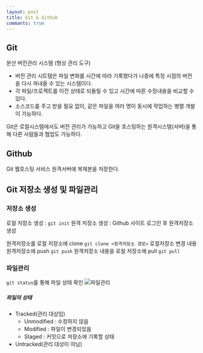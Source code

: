 ```yaml
---
layout: post
title: Git & Github
commants: true
---
```

## Git
분산 버전관리 시스템 (형상 관리 도구)
- 버전 관리 시트템은 파일 변화를 시간에 따라 기록했다가 나중에 특정 시점의 버전을 다시 꺼내올 수 있는 시스템이다.
- 각 파일/프로젝트를 이전 상태로 되돌릴 수 있고 시간에 따른 수정내용을 비교할 수 있다.
- 소스코드를 주고 받을 필요 없이, 같은 파일을 여러 명이 동시에 작업하는 병렬 개발이 가능하다.

Git은 로컬시스템에서도 버전 관리가 가능하고 Git을 호스팅하는 원격시스템(서버)을 통해 다른 사람들과 협업도 가능하다.
## Github
Git 웹호스팅 서비스
원격서버에 복제본을 저장한다.

## Git 저장소 생성 및 파일관리
### 저장소 생성
로컬 저장소 생성 : `git init`
원격 저장소 생성 : Github 사이트 로그인 후 원격저장소 생성

원격저장소를 로컬 저장소에 clone
`git clone <원격저장소 경로>`
로컬저장소 변경 내용 원격저장소에 push
`git push`
원격저장소 내용을 로컬 저장소에 pull
`git pull`

### 파일관리
`git status`를 통해 파일 상태 확인
![파일관리](https://img1.daumcdn.net/thumb/R1280x0/?scode=mtistory2&fname=http%3A%2F%2Fcfile26.uf.tistory.com%2Fimage%2F998E643C5AA61E2D0F3FA8)

##### 파일의 상태
- Tracked(관리 대상임)
    - Unmodified : 수정하지 않음
    - Modified : 파일이 변경되었음
    - Staged  : 커밋으로 저장소에 기록할 상태
- Untracked(관리 대상이 아님)
